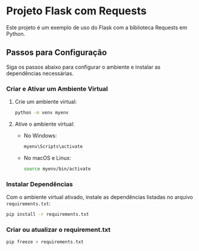 # Projeto Flask com Requests

Este projeto é um exemplo de uso do Flask com a biblioteca Requests em Python.

## Passos para Configuração

Siga os passos abaixo para configurar o ambiente e instalar as dependências necessárias.

### Criar e Ativar um Ambiente Virtual

1. Crie um ambiente virtual:

   ```bash
   python -m venv myenv
   ```

2. Ative o ambiente virtual:

   - No Windows:
     ```bash
     myenv\Scripts\activate
     ```
   - No macOS e Linux:
     ```bash
     source myenv/bin/activate
     ```

### Instalar Dependências

Com o ambiente virtual ativado, instale as dependências listadas no arquivo `requirements.txt`:

```bash
pip install -r requirements.txt
```

### Criar ou atualizar o requirement.txt

```bash
pip freeze > requirements.txt
```
